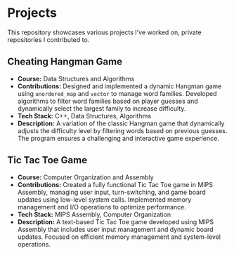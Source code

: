 # Projects
This repository showcases various projects I've worked on, private repositories I contributed to.

## Cheating Hangman Game
- **Course:** Data Structures and Algorithms
- **Contributions:** Designed and implemented a dynamic Hangman game using `unordered_map` and `vector` to manage word families. Developed algorithms to filter word families based on player guesses and dynamically select the largest family to increase difficulty.
- **Tech Stack:** C++, Data Structures, Algorithms
- **Description:** A variation of the classic Hangman game that dynamically adjusts the difficulty level by filtering words based on previous guesses. The program ensures a challenging and interactive game experience.
  
##  Tic Tac Toe Game
- **Course:** Computer Organization and Assembly
- **Contributions:** Created a fully functional Tic Tac Toe game in MIPS Assembly, managing user input, turn-switching, and game board updates using low-level system calls. Implemented memory management and I/O operations to optimize performance.
- **Tech Stack:** MIPS Assembly, Computer Organization
- **Description:** A text-based Tic Tac Toe game developed using MIPS Assembly that includes user input management and dynamic board updates. Focused on efficient memory management and system-level operations.
